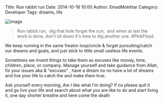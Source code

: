 Title: Run rabbit run
Date: 2014-10-16 10:00
Author: EmadMokhtar
Category: Developer
Tags: dreams, life

![image]({static}/images/wpid-wp-1413429250063.jpeg)

> Run rabbit run,  dig that hole forget the sun,  and when at last the
> work is done, don't sit down it's time to dig another one. \#PinkFloyd

We keep running in the same freakin loop/circle & forget
pursuiting/catch our dreams and goals, and just stick to little small
useless life events.

Sometimes we invent things to take them as excuses like money, time,
children, place, or company. Manage yourself and take guidance from
Allah, fix your issues aka & "excuses" , have a dream no no have a lot
of dreams and live your life to catch the and make them true.

Ask yourself every morning, Am I like what I'm doing? If no please quit
it and go live your life and search about what you are like to do and
start living it, one day shorter breathe and here come the death
